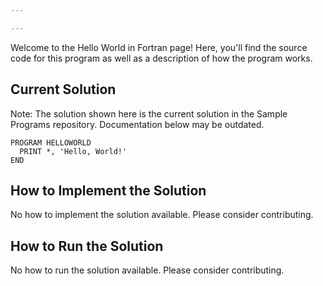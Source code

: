 ```yaml
---

---
```


Welcome to the Hello World in Fortran page! Here, you'll find the source code for this program as well as a description of how the program works.

## Current Solution

Note: The solution shown here is the current solution in the Sample Programs repository. Documentation below may be outdated.

```Fortran
PROGRAM HELLOWORLD
  PRINT *, 'Hello, World!'
END

```

## How to Implement the Solution

No how to implement the solution available. Please consider contributing.

## How to Run the Solution

No how to run the solution available. Please consider contributing.